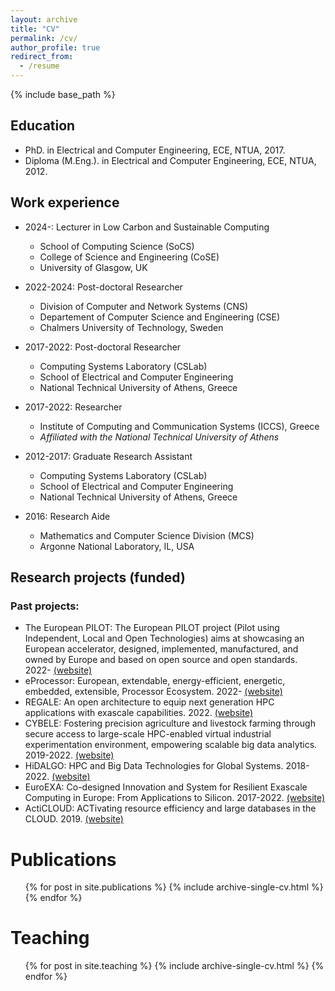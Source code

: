 ```yaml
---
layout: archive
title: "CV"
permalink: /cv/
author_profile: true
redirect_from:
  - /resume
---
```


{% include base_path %}

Education
-----
* PhD. in Electrical and Computer Engineering, ECE, NTUA, 2017.
* Diploma (M.Eng.). in Electrical and Computer Engineering, ECE, NTUA, 2012.

Work experience
-----
* 2024-: Lecturer in Low Carbon and Sustainable Computing
  * School of Computing Science (SoCS)
  * College of Science and Engineering (CoSE)
  * University of Glasgow, UK

* 2022-2024: Post-doctoral Researcher
  * Division of Computer and Network Systems (CNS)
  * Departement of Computer Science and Engineering (CSE)
  * Chalmers University of Technology, Sweden

* 2017-2022: Post-doctoral Researcher
  * Computing Systems Laboratory (CSLab) 
  * School of Electrical and Computer Engineering
  * National Technical University of Athens, Greece

* 2017-2022: Researcher
  * Institute of Computing and Communication Systems (ICCS), Greece
  * *Affiliated with the National Technical University of Athens*

* 2012-2017: Graduate Research Assistant
  * Computing Systems Laboratory (CSLab)
  * School of Electrical and Computer Engineering
  * National Technical University of Athens, Greece

* 2016: Research Aide
   * Mathematics and Computer Science Division (MCS)
   * Argonne National Laboratory, IL, USA
   
Research projects (funded)
-----
### Past projects:
* The European PILOT: The European PILOT project (Pilot using Independent, Local and Open Technologies) aims at showcasing an European accelerator, designed, implemented, manufactured, and owned by Europe and based on open source and open standards. 2022- [(website)](https://eupilot.eu/)
* eProcessor: European, extendable, energy-efficient, energetic, embedded, extensible, Processor Ecosystem. 2022- [(website)](https://eprocessor.eu/)
* REGALE: An open architecture to equip next generation HPC applications with exascale capabilities. 2022. [(website)](https://regale-project.eu/)
* CYBELE: Fostering precision agriculture and livestock farming through secure access to large-scale HPC-enabled virtual industrial experimentation environment, empowering scalable big data analytics. 2019-2022. [(website)](https://cybele-project.eu/)
* HiDALGO: HPC and Big Data Technologies for Global Systems. 2018-2022. [(website)](https://hidalgo-project.eu/)
* EuroEXA: Co-designed Innovation and System for Resilient Exascale Computing in Europe: From Applications to Silicon. 2017-2022. [(website)](https://euroexa.eu/)
* ActiCLOUD: ACTivating resource efficiency and large databases in the CLOUD. 2019. [(website)](https://acticloud.eu/)


Publications
======
  <ul>{% for post in site.publications %}
    {% include archive-single-cv.html %}
  {% endfor %}</ul>
  
  
Teaching
======
  <ul>{% for post in site.teaching %}
    {% include archive-single-cv.html %}
  {% endfor %}</ul>
  


